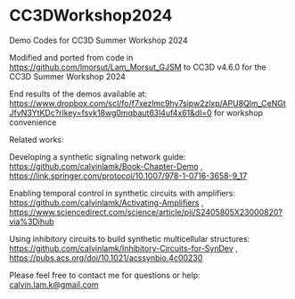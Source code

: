# CC3DWorkshop2024
Demo Codes for CC3D Summer Workshop 2024

Modified and ported from code in https://github.com/lmorsut/Lam_Morsut_GJSM to CC3D v4.6.0 for the CC3D Summer Workshop 2024

End results of the demos available at: https://www.dropbox.com/scl/fo/f7xezlmc9hy7sipw2zlxp/APU8Qlm_CeNGtJfvN3YtKDc?rlkey=fsvk18wg0mqbaut63l4uf4x61&dl=0 for workshop convenience


Related works:

Developing a synthetic signaling network guide: https://github.com/calvinlamk/Book-Chapter-Demo , https://link.springer.com/protocol/10.1007/978-1-0716-3658-9_17

Enabling temporal control in synthetic circuits with amplifiers: https://github.com/calvinlamk/Activating-Amplifiers , https://www.sciencedirect.com/science/article/pii/S2405805X23000820?via%3Dihub

Using inhibitory circuits to build synthetic multicellular structures: https://github.com/calvinlamk/Inhibitory-Circuits-for-SynDev , https://pubs.acs.org/doi/10.1021/acssynbio.4c00230

Please feel free to contact me for questions or help: calvin.lam.k@gmail.com
